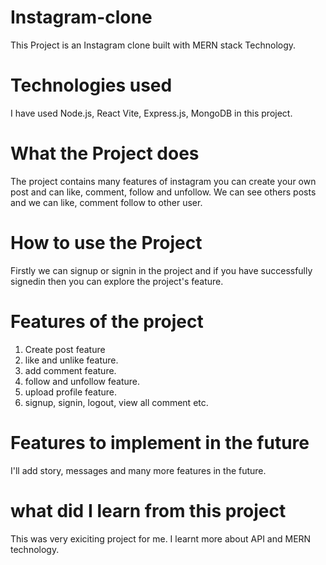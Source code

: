 # Instagram-clone
This Project is an Instagram clone built with MERN stack Technology.

# Technologies used
I have used Node.js, React Vite, Express.js, MongoDB in this project.

# What the Project does
The project contains many features of instagram you can create your own post and can like, comment, follow and unfollow.
We can see others posts and we can like, comment follow to other user.

# How to use the Project
Firstly we can signup or signin in the project and if you have successfully signedin then you can explore the project's feature.

# Features of the project
1. Create post feature
2. like and unlike feature.
3. add comment feature.
4. follow and unfollow feature.
5. upload profile feature.
6. signup, signin, logout, view all comment etc.

# Features to implement in the future
I'll add story, messages and many more features in the future.

# what did I learn from this project
This was very exiciting project for me. I learnt more about API and MERN technology.
